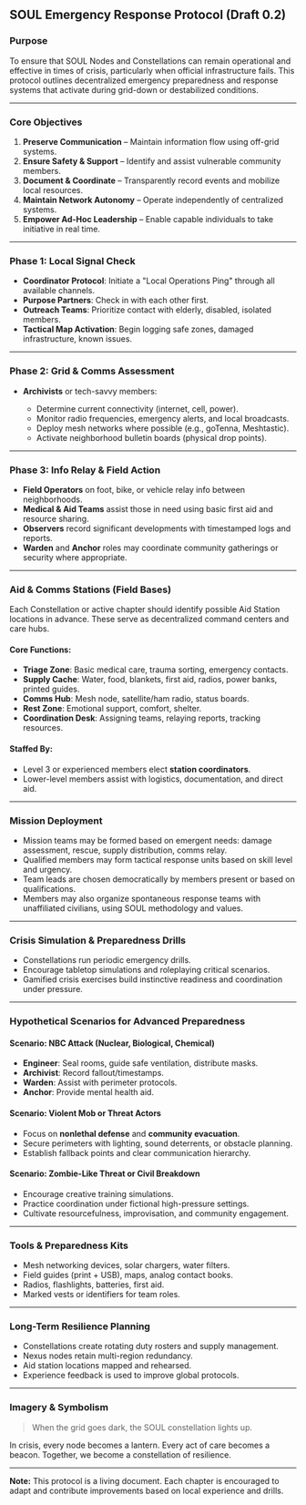 ## SOUL Emergency Response Protocol (Draft 0.2)

### Purpose

To ensure that SOUL Nodes and Constellations can remain operational and effective in times of crisis, particularly when official infrastructure fails. This protocol outlines decentralized emergency preparedness and response systems that activate during grid-down or destabilized conditions.

---

### Core Objectives

1. **Preserve Communication** – Maintain information flow using off-grid systems.
2. **Ensure Safety & Support** – Identify and assist vulnerable community members.
3. **Document & Coordinate** – Transparently record events and mobilize local resources.
4. **Maintain Network Autonomy** – Operate independently of centralized systems.
5. **Empower Ad-Hoc Leadership** – Enable capable individuals to take initiative in real time.

---

### Phase 1: Local Signal Check

* **Coordinator Protocol**: Initiate a "Local Operations Ping" through all available channels.
* **Purpose Partners**: Check in with each other first.
* **Outreach Teams**: Prioritize contact with elderly, disabled, isolated members.
* **Tactical Map Activation**: Begin logging safe zones, damaged infrastructure, known issues.

---

### Phase 2: Grid & Comms Assessment

* **Archivists** or tech-savvy members:

  * Determine current connectivity (internet, cell, power).
  * Monitor radio frequencies, emergency alerts, and local broadcasts.
  * Deploy mesh networks where possible (e.g., goTenna, Meshtastic).
  * Activate neighborhood bulletin boards (physical drop points).

---

### Phase 3: Info Relay & Field Action

* **Field Operators** on foot, bike, or vehicle relay info between neighborhoods.
* **Medical & Aid Teams** assist those in need using basic first aid and resource sharing.
* **Observers** record significant developments with timestamped logs and reports.
* **Warden** and **Anchor** roles may coordinate community gatherings or security where appropriate.

---

### Aid & Comms Stations (Field Bases)

Each Constellation or active chapter should identify possible Aid Station locations in advance. These serve as decentralized command centers and care hubs.

#### Core Functions:

* **Triage Zone**: Basic medical care, trauma sorting, emergency contacts.
* **Supply Cache**: Water, food, blankets, first aid, radios, power banks, printed guides.
* **Comms Hub**: Mesh node, satellite/ham radio, status boards.
* **Rest Zone**: Emotional support, comfort, shelter.
* **Coordination Desk**: Assigning teams, relaying reports, tracking resources.

#### Staffed By:

* Level 3 or experienced members elect **station coordinators**.
* Lower-level members assist with logistics, documentation, and direct aid.

---

### Mission Deployment

* Mission teams may be formed based on emergent needs: damage assessment, rescue, supply distribution, comms relay.
* Qualified members may form tactical response units based on skill level and urgency.
* Team leads are chosen democratically by members present or based on qualifications.
* Members may also organize spontaneous response teams with unaffiliated civilians, using SOUL methodology and values.

---

### Crisis Simulation & Preparedness Drills

* Constellations run periodic emergency drills.
* Encourage tabletop simulations and roleplaying critical scenarios.
* Gamified crisis exercises build instinctive readiness and coordination under pressure.

---

### Hypothetical Scenarios for Advanced Preparedness

#### Scenario: NBC Attack (Nuclear, Biological, Chemical)

* **Engineer**: Seal rooms, guide safe ventilation, distribute masks.
* **Archivist**: Record fallout/timestamps.
* **Warden**: Assist with perimeter protocols.
* **Anchor**: Provide mental health aid.

#### Scenario: Violent Mob or Threat Actors

* Focus on **nonlethal defense** and **community evacuation**.
* Secure perimeters with lighting, sound deterrents, or obstacle planning.
* Establish fallback points and clear communication hierarchy.

#### Scenario: Zombie-Like Threat or Civil Breakdown

* Encourage creative training simulations.
* Practice coordination under fictional high-pressure settings.
* Cultivate resourcefulness, improvisation, and community engagement.

---

### Tools & Preparedness Kits

* Mesh networking devices, solar chargers, water filters.
* Field guides (print + USB), maps, analog contact books.
* Radios, flashlights, batteries, first aid.
* Marked vests or identifiers for team roles.

---

### Long-Term Resilience Planning

* Constellations create rotating duty rosters and supply management.
* Nexus nodes retain multi-region redundancy.
* Aid station locations mapped and rehearsed.
* Experience feedback is used to improve global protocols.

---

### Imagery & Symbolism

> When the grid goes dark, the SOUL constellation lights up.

In crisis, every node becomes a lantern.
Every act of care becomes a beacon.
Together, we become a constellation of resilience.

---

**Note:** This protocol is a living document. Each chapter is encouraged to adapt and contribute improvements based on local experience and drills.
